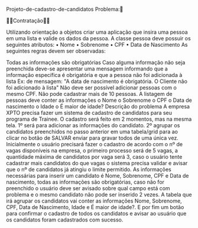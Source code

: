 Projeto-de-cadastro-de-candidatos
Problema:🤔

💭💭Contratação💭💭

Utilizando orientação a objetos criar uma aplicação que insira uma pessoa em uma lista e valide os dados da pessoa. A classe pessoa deve possuir os seguintes atributos: • Nome • Sobrenome • CPF • Data de Nascimento As seguintes regras devem ser observadas:

Todas as informações são obrigatórias
Caso alguma informação não seja preenchida deve-se apresentar uma mensagem informando que a informação específica é obrigatória e que a pessoa não foi adicionada à lista
Ex: de mensagem: "A data de nascimento é obrigatória. O Cliente não foi adicionado à lista"
Não deve ser possível adicionar pessoas com o mesmo CPF.
Não pode cadastrar mais de 10 pessoas.
A listagem de pessoas deve conter as informações o Nome o Sobrenome o CPF o Data de nascimento o Idade o É maior de idade? Descrição do problema A empresa XPTO precisa fazer um sistema de cadastro de candidatos para seu programa de Trainee. O cadastro será feito em 2 momentos, mas na mesma tela. 1º será para adicionar as informações do candidato. 2º agrupar os candidatos preenchidos no passo anterior em uma tabela/grid para ao clicar no botão de SALVAR enviar para gravar todos de uma única vez. Inicialmente o usuário precisará fazer o cadastro de acordo com o nº de vagas disponíveis na empresa, o primeiro processo será de 5 vagas, a quantidade máxima de candidatos por vaga será 3, caso o usuário tente cadastrar mais candidatos do que vagas o sistema precisa validar e avisar que o nº de candidatos já atingiu o limite permitido. As informações necessárias para inserir um candidato é Nome, Sobrenome, CPF e Data de nascimento, todas as informações são obrigatórias, caso não for preenchido o usuário deve ser avisado sobre qual campo está com problema e o mesmo candidato não pode ser inserido 2 vezes. A tabela que irá agrupar os candidatos vai conter as informações Nome, Sobrenome, CPF, Data de Nascimento, Idade e É maior de idade?. E por fim um botão para confirmar o cadastro de todos os candidatos e avisar ao usuário que os candidatos foram cadastrados com sucesso.
